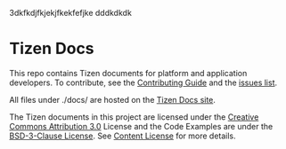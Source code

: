 3dkfkdjfkjekjfkekfefjke
dddkdkdk
# Tizen Docs

This repo contains Tizen documents for platform and application developers. To contribute, see the [Contributing Guide](CONTRIBUTING.md) and the [issues list](https://github.com/Samsung/tizen-docs/issues).

All files under ./docs/ are hosted on the [Tizen Docs site](https://docs.tizen.org). 

The Tizen documents in this project are licensed under the [Creative Commons Attribution 3.0](http://creativecommons.org/licenses/by/3.0/) License and the Code Examples are under the [BSD-3-Clause License](https://www.tizen.org/bsd-3-clause-license). See [Content License](content-license.md) for more details.
